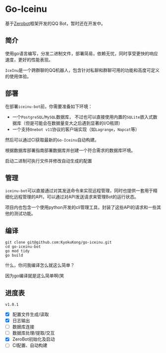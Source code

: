 # Go-Iceinu
基于[Zerobot](https://github.com/wdvxdr1123/ZeroBot)框架开发的QQ Bot，暂时还在开发中。

## 简介

使用go语言编写，分发二进制文件，部署简易，依赖无忧，同时享受更快的响应速度，更好的性能表现。

`IceInu`是一个跨群聊的QQ机器人，包含针对私聊和群聊可用的功能和高度可定义的使用体验。

## 部署

在部署`iceinu-bot`前，你需要准备如下环境：
- 一个`PostgreSQL`/`MySQL`数据库， 不过也可以直接使用内置的`SQLite`嵌入式数据库（但是可能会在数据量变大之后遇到显著的I/O瓶颈）
- 一个支持`Onebot v11`协议的客户端实现（如`Lagrange`，`Napcat`等）

然后可以通过CI获取最新的`Go-Iceinu`自动构建。

根据数据库部署指南部署数据库并创建一个符合需求的数据库环境。

启动二进制可执行文件并修改自动生成的配置

## 管理

`iceinu-bot`可以直接通过对其发送命令来实现远程管理，同时也提供一套用于精细化远程管理的API，可以通过对API发送请求来管理Bot的运行状态。

项目内也包含一个使用python开发的cli管理工具，封装了这些API的请求和一些其他的测试功能。

## 编译

```shell
git clone git@github.com:KyokuKong/go-iceinu.git
cd go-iceinu-bot
go mod tidy
go build
```

什么，你问我编译怎么就这么简单？

因为go编译就是这么简单啊(笑

## 进度表

`v1.0.1`
- [x] 配置文件生成/读取
- [x] 日志输出
- [ ] 数据库连接
- [ ] 数据库处理/提取/交互
- [x] ZeroBot初始化及启动
- [ ] CI配置、自动构建
